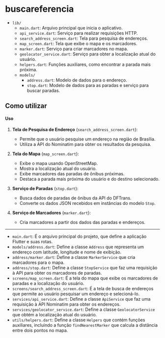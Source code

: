 # buscareferencia

- `lib/`
    - `main.dart`: Arquivo principal que inicia o aplicativo.
    - `api_service.dart`: Serviço para realizar requisições HTTP.
    - `search_address_screen.dart`: Tela para pesquisa de endereços.
    - `map_screen.dart`: Tela que exibe o mapa e os marcadores.
    - `marker.dart`: Serviço para criar marcadores no mapa.
    - `geolocator_service.dart`: Serviço para obter a localização atual do usuário.
    - `helpers.dart`: Funções auxiliares, como encontrar a parada mais próxima.
    - `models/`
        - `address.dart`: Modelo de dados para o endereço.
        - `stop.dart`: Modelo de dados para as paradas e serviço para buscar paradas.
## Como utilizar

#### Uso

1. **Tela de Pesquisa de Endereço** (`search_address_screen.dart`):
    - Permite que o usuário pesquise um endereço na região de Brasília.
    - Utiliza a API do Nominatim para obter os resultados da pesquisa.

2. **Tela do Mapa** (`map_screen.dart`):
    - Exibe o mapa usando OpenStreetMap.
    - Mostra a localização atual do usuário.
    - Exibe marcadores das paradas de ônibus próximas.
    - Destaca a parada mais próxima do usuário e do destino selecionado.

3. **Serviço de Paradas** (`stop.dart`):
    - Busca dados de paradas de ônibus da API do DFTrans.
    - Converte os dados JSON recebidos em instâncias do modelo `Stop`.

4. **Serviço de Marcadores** (`marker.dart`):
    - Cria marcadores a partir dos dados das paradas e endereços.


---
- `main.dart`: É o arquivo principal do projeto, que define a aplicação Flutter e suas rotas.
- `models/address.dart`: Define a classe `Address` que representa um endereço com latitude, longitude e nome de exibição.
- `address/marker.dart`: Define a classe `MarkerService` que cria marcadores para o mapa.
- `address/stop.dart`: Define a classe `StopService` que faz uma requisição à API para obter os marcadores de paradas.
- `screens/map_screen.dart`: É a tela do mapa que exibe os marcadores de paradas e a localização do usuário.
- `screens/search_address_screen.dart`: É a tela de busca de endereços que permite ao usuário pesquisar um endereço e selecioná-lo.
- `services/api_service.dart`: Define a classe `ApiService` que faz uma requisição à API Nominatim para obter os endereços.
- `services/geolocator_service.dart`: Define a classe `GeolocatorService` que obtém a localização atual do usuário.
- `utils/helpers.dart`: Define a classe `Helpers` que contém funções auxiliares, incluindo a função `findNearestMarker` que calcula a distância entre dois pontos no mapa.
